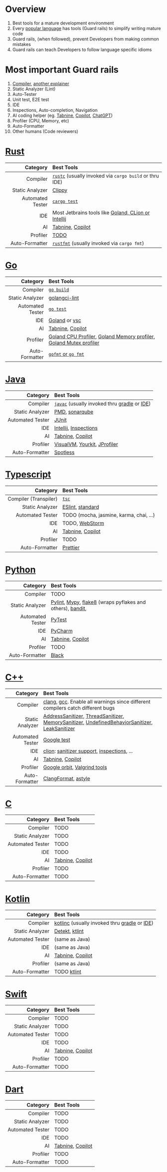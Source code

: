 # Overview
1. Best tools for a mature development environment
1. Every [popular language](https://www.tiobe.com/tiobe-index/) has tools (Guard rails) to simplify writing mature code 
1. Guard rails, (when followed), prevent Developers from making common mistakes
1. Guard rails can teach Developers to follow language specific idioms


# Most important Guard rails
1. [Compiler](https://www.techtarget.com/whatis/definition/compiler#:~:text=A%20compiler%20is%20a%20special,as%20Java%20or%20C%2B%2B.), [another explainer](https://dev.to/arikaturika/code-compiling-explain-like-im-five-4mkj)
1. Static Analyzer (Lint)
1. Auto-Tester
  1. Unit test, E2E test
1. IDE
  1. Inspections, Auto-completion, Navigation 
1. AI coding helper (eg. [Tabnine](https://www.tabnine.com), [Copilot](https://github.com/features/copilot), [ChatGPT](https://openai.com/blog/chatgpt/))
1. Profiler (CPU, Memory, etc)
1. Auto-Formatter
1. Other humans (Code reviewers)


# [Rust](https://www.rust-lang.org/)
|Category|Best Tools|
|---:|:---|
|Compiler|[`rustc`](https://doc.rust-lang.org/rustc/what-is-rustc.html) (usually invoked via `cargo build` or thru IDE)|
|Static Analyzer|[Clippy](https://github.com/rust-lang/rust-clippy)|
|Automated Tester|[`cargo test`](https://doc.rust-lang.org/cargo/commands/cargo-test.html)|
|IDE|Most Jetbrains tools like [Goland, CLion or Intellij](https://www.jetbrains.com/rust/)|
|AI|[Tabnine](https://www.tabnine.com/), [Copilot](https://github.com/features/copilot)|
|Profiler|[TODO](https://nnethercote.github.io/perf-book/profiling.html)|
|Auto-Formatter|[`rustfmt`](https://github.com/rust-lang/rustfmt) (usually invoked via `cargo fmt`)|


# [Go](https://go.dev/)
|Category|Best Tools|
|---:|:---|
|Compiler|[`go build`](https://go.dev/doc/tutorial/compile-install)|
|Static Analyzer|[golangci-lint](https://github.com/golangci/golangci-lint)|
|Automated Tester|[`go test`](https://go.dev/doc/tutorial/add-a-test)|
|IDE|[Goland](https://www.jetbrains.com/go/) or [vsc](https://code.visualstudio.com/)|
|AI|[Tabnine](https://www.tabnine.com/), [Copilot](https://github.com/features/copilot)|
|Profiler|[Goland CPU Profiler](https://www.jetbrains.com/help/go/cpu-profiler.html), [Goland Memory profiler](https://www.jetbrains.com/help/go/memory-profiler.html), [Goland Mutex profiler](https://www.jetbrains.com/help/go/mutex-profiler.html#InterpretingTheResults)|
|Auto-Formatter|[`gofmt` or `go fmt`](https://pkg.go.dev/cmd/gofmt)|


# [Java](https://www.oracle.com/java/technologies/downloads/)
|Category|Best Tools|
|---:|:---|
|Compiler|[`javac`](https://docs.oracle.com/en/java/javase/17/docs/specs/man/javac.html) (usually invoked thru [gradle](https://gradle.org/) or [IDE](https://www.jetbrains.com/idea/))|
|Static Analyzer|[PMD](https://pmd.github.io/), [sonarqube](https://www.sonarqube.org/)|
|Automated Tester|[JUnit](https://junit.org/junit5/)|
|IDE|[Intellij](https://www.jetbrains.com/idea/), [Inspections](https://www.jetbrains.com/help/idea/list-of-java-inspections.html)|
|AI|[Tabnine](https://www.tabnine.com/), [Copilot](https://github.com/features/copilot)|
|Profiler|[VisualVM](https://visualvm.github.io/download.html), [Yourkit](https://www.yourkit.com/), [JProfiler](https://www.ej-technologies.com/products/jprofiler/overview.html)|
|Auto-Formatter|[Spotless](https://github.com/diffplug/spotless)|


# [Typescript](https://www.typescriptlang.org/)
|Category|Best Tools|
|---:|:---|
|Compiler (Transpiler)|[`tsc`](https://www.typescriptlang.org/docs/handbook/compiler-options.html)|
|Static Analyzer|[ESlint](https://eslint.org/), [standard](https://github.com/standard/standard#install)|
|Automated Tester|TODO (mocha, jasmine, karma, chai, ...)| 
|IDE|TODO, [WebStorm](https://www.jetbrains.com/help/webstorm/typescript-support.html)|
|AI|[Tabnine](https://www.tabnine.com/), [Copilot](https://github.com/features/copilot)|
|Profiler|TODO|
|Auto-Formatter|[Prettier](https://prettier.io/)|


# [Python](https://www.python.org/)
|Category|Best Tools|
|---:|:---|
|Compiler|TODO|
|Static Analyzer|[Pylint](https://pylint.org/), [Mypy](http://mypy-lang.org/), [flake8](https://flake8.pycqa.org/en/latest/) (wraps pyflakes and others), [bandit](https://bandit.readthedocs.io/en/latest/), |
|Automated Tester|[PyTest](https://docs.pytest.org/en/7.2.x/)|
|IDE|[PyCharm](https://www.jetbrains.com/pycharm/)|
|AI|[Tabnine](https://www.tabnine.com/), [Copilot](https://github.com/features/copilot)| 
|Profiler|TODO|
|Auto-Formatter|[Black](https://github.com/psf/black)|


# [C++](https://en.wikipedia.org/wiki/C%2B%2B)
|Category|Best Tools|
|---:|:---|
|Compiler|[clang](https://clang.llvm.org/), [gcc](https://gcc.gnu.org/).  Enable all warnings since different compilers catch different bugs|
|Static Analyzer|[AddressSanitizer](https://github.com/google/sanitizers/wiki/AddressSanitizer), [ThreadSanitizer](https://github.com/google/sanitizers/wiki/ThreadSanitizerCppManual), [MemorySanitizer](https://github.com/google/sanitizers/wiki/MemorySanitizer), [UndefinedBehaviorSanitizer](https://clang.llvm.org/docs/UndefinedBehaviorSanitizer.html), [LeakSanitizer](https://clang.llvm.org/docs/LeakSanitizer.html)| 
|Automated Tester|[Google test](http://google.github.io/googletest/)|
|IDE|[clion](https://www.jetbrains.com/clion/): [sanitizer support](https://www.jetbrains.com/help/clion/google-sanitizers.html), [inspections](https://www.jetbrains.com/help/clion/running-inspections.html), ...|
|AI|[Tabnine](https://www.tabnine.com/), [Copilot](https://github.com/features/copilot) 
|Profiler|[Google orbit](https://github.com/google/orbit), [Valgrind tools](https://valgrind.org/info/tools.html) |
|Auto-Formatter|[ClangFormat](https://clang.llvm.org/docs/ClangFormat.html), [astyle](https://astyle.sourceforge.net/)|


# [C](https://en.wikipedia.org/wiki/C_(programming_language))
|Category|Best Tools|
|---:|:---|
|Compiler|TODO|
|Static Analyzer|TODO|
|Automated Tester|TODO|
|IDE|TODO|
|AI|[Tabnine](https://www.tabnine.com/), [Copilot](https://github.com/features/copilot)| 
|Profiler|TODO|
|Auto-Formatter|TODO|


# [Kotlin](https://kotlinlang.org/)
|Category|Best Tools|
|---:|:---|
|Compiler|[kotlinc](https://kotlinlang.org/docs/command-line.html) (usually invoked thru [gradle](https://gradle.org/) or [IDE](https://www.jetbrains.com/idea/))|
|Static Analyzer|[Detekt](https://github.com/detekt/detekt), [ktlint](https://pinterest.github.io/ktlint/)|
|Automated Tester|(same as Java)|
|IDE|(same as Java)|
|AI|[Tabnine](https://www.tabnine.com/), [Copilot](https://github.com/features/copilot)| 
|Profiler|(same as Java)|
|Auto-Formatter|TODO [ktlint](https://pinterest.github.io/ktlint/)|


# [Swift](https://developer.apple.com/swift/)
|Category|Best Tools|
|---:|:---|
|Compiler|TODO|
|Static Analyzer|TODO|
|Automated Tester|TODO|
|IDE|TODO|
|AI|[Tabnine](https://www.tabnine.com/), [Copilot](https://github.com/features/copilot)| 
|Profiler|TODO|
|Auto-Formatter|TODO|


# [Dart](https://dart.dev/)
|Category|Best Tools|
|---:|:---|
|Compiler|TODO|
|Static Analyzer|TODO|
|Automated Tester|TODO|
|IDE|TODO|
|AI|[Tabnine](https://www.tabnine.com/), [Copilot](https://github.com/features/copilot)| 
|Profiler|TODO|
|Auto-Formatter|TODO|
